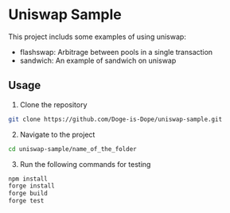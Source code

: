 # Uniswap Sample

This project includs some examples of using uniswap:
- flashswap: Arbitrage between pools in a single transaction
- sandwich: An example of sandwich on uniswap

## Usage

1. Clone the repository

```bash
git clone https://github.com/Doge-is-Dope/uniswap-sample.git
```

2. Navigate to the project

```bash
cd uniswap-sample/name_of_the_folder
```

3. Run the following commands for testing

```bash
npm install
forge install
forge build
forge test
```
